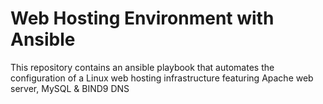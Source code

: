 # Web Hosting Environment with Ansible
This repository contains an ansible playbook that automates the configuration of a Linux web hosting infrastructure featuring Apache web server, MySQL & BIND9 DNS   
